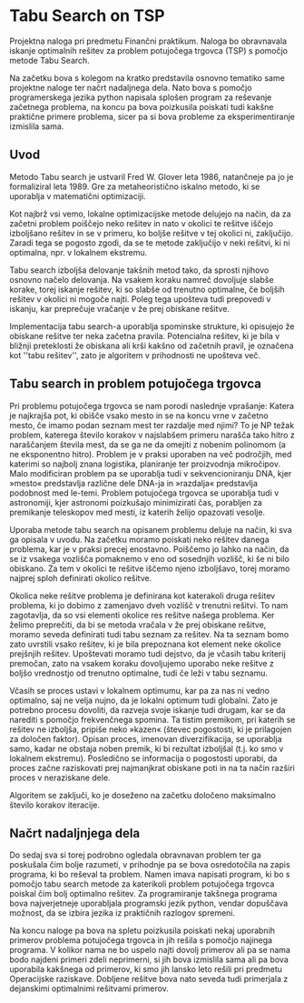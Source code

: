 # Tabu Search on TSP

Projektna naloga pri predmetu Finančni praktikum. Naloga bo obravnavala iskanje optimalnih rešitev za problem potujočega trgovca (TSP) s pomočjo metode Tabu Search.

Na začetku bova s kolegom na kratko predstavila osnovno tematiko same projektne naloge ter načrt nadaljnega dela. Nato bova s pomočjo programerskega jezika python napisala splošen program za reševanje začetnega problema, na koncu pa bova poizkusila poiskati tudi kakšne praktične primere problema, sicer pa si bova probleme za eksperimentiranje izmislila sama.



## Uvod

Metodo Tabu search je ustvaril Fred W. Glover leta 1986, natančneje pa jo je formaliziral leta 1989. Gre za metaheoristično iskalno metodo, ki se uporablja v matematični optimizaciji.

Kot najbrž vsi vemo, lokalne optimizacijske metode delujejo na način, da za začetni problem poiščejo neko rešitev in nato v okolici te rešitve iščejo izboljšano rešitev in se v primeru, ko boljše rešitve v tej okolici ni, zaključijo. Zaradi tega se pogosto zgodi, da se te metode zaključijo v neki rešitvi, ki ni optimalna, npr. v lokalnem ekstremu.

Tabu search izboljša delovanje takšnih metod tako, da sprosti njihovo osnovno načelo delovanja. Na vsakem koraku namreč dovoljuje slabše korake, torej iskanje rešitev, ki so slabše od trenutno optimalne, če boljših rešitev v okolici ni mogoče najti. Poleg tega upošteva tudi prepovedi v iskanju, kar preprečuje vračanje v že prej obiskane rešitve.

Implementacija tabu search-a uporablja spominske strukture, ki opisujejo že obiskane rešitve ter neka začetna pravila. Potencialna rešitev, ki je bila v bližnji preteklosti že obiskana ali krši kakšno od začetnih pravil, je označena kot ''tabu rešitev'', zato je algoritem v prihodnosti ne upošteva več.



## Tabu search in problem potujočega trgovca

Pri problemu potujočega trgovca se nam porodi naslednje vprašanje: Katera je najkrajša pot, ki obišče vsako mesto in se na koncu vrne v začetno mesto, če imamo podan seznam mest ter razdalje med njimi? To je NP težak problem, katerega število korakov v najslabšem primeru narašča tako hitro z naraščanjem števila mest, da se ga ne da omejiti z nobenim polinomom (a ne eksponentno hitro). Problem je v praksi uporaben na več področjih, med katerimi so najbolj znana logistika, planiranje ter proizvodnja mikročipov. Malo modificiran problem pa se uporablja tudi v sekvencioniranju DNA, kjer »mesto« predstavlja različne dele DNA-ja in »razdalja« predstavlja podobnost med le-temi. Problem potujočega trgovca se uporablja tudi v astronomiji, kjer astronomi poizkušajo minimizirati čas, porabljen za premikanje teleskopov med mesti, iz katerih želijo opazovati vesolje.

Uporaba metode tabu search na opisanem problemu deluje na način, ki sva ga opisala v uvodu. Na začetku moramo poiskati neko rešitev danega problema, kar je v praksi precej enostavno. Poiščemo jo lahko na način, da se iz vsakega vozlišča pomaknemo v eno od sosednjih vozlišč, ki še ni bilo obiskano. Za tem v okolici te rešitve iščemo njeno izboljšavo, torej moramo najprej sploh definirati okolico rešitve. 

Okolica neke rešitve problema je definirana kot katerakoli druga rešitev problema, ki jo dobimo z zamenjavo dveh vozlišč v trenutni rešitvi. To nam zagotavlja, da so vsi elementi okolice res rešitve našega problema.
Ker želimo preprečiti, da bi se metoda vračala v že prej obiskane rešitve, moramo seveda definirati tudi tabu seznam za rešitev. Na ta seznam bomo zato uvrstili vsako rešitev, ki je bila prepoznana kot element neke okolice prejšnjih rešitev. 
Upoštevati moramo tudi dejstvo, da je včasih tabu kriterij premočan, zato na vsakem koraku dovoljujemo uporabo neke rešitve z boljšo vrednostjo od trenutno optimalne, tudi če leži v tabu seznamu.

Včasih se proces ustavi v lokalnem optimumu, kar pa za nas ni vedno optimalno, saj ne velja nujno, da je lokalni optimum tudi globalni. Zato je potrebno procesu dovoliti, da razveja svoje iskanje tudi drugam, kar se da narediti s pomočjo frekvenčnega spomina. Ta tistim premikom, pri katerih se rešitev ne izboljša, pripiše neko »kazen« (števec pogostosti, ki je prilagojen za določen faktor). Opisan proces, imenovan diverzifikacija, se uporablja samo, kadar ne obstaja noben premik, ki bi rezultat izboljšal (t.j. ko smo v lokalnem ekstremu). Posledično se informacija o pogostosti uporabi, da proces začne raziskovati prej najmanjkrat obiskane poti in na ta način razširi proces v neraziskane dele.

Algoritem se zaključi, ko je doseženo na začetku določeno maksimalno število korakov iteracije.



## Načrt nadaljnjega dela

Do sedaj sva si torej podrobno ogledala obravnavan problem ter ga poskušala čim bolje razumeti, v prihodnje pa se bova osredotočila na zapis programa, ki bo reševal ta problem. Namen imava napisati program, ki bo s pomočjo tabu search metode za katerikoli problem potujočega trgovca poiskal čim bolj optimalno rešitev. Za programiranje takšnega programa bova najverjetneje uporabljala programski jezik python, vendar dopuščava možnost, da se izbira jezika iz praktičnih razlogov spremeni. 

Na koncu naloge pa bova na spletu poizkusila poiskati nekaj uporabnih primerov problema potujočega trgovca in jih rešila s pomočjo najinega programa. V kolikor nama ne bo uspelo najti dovolj primerov ali pa se nama bodo najdeni primeri zdeli neprimerni, si jih bova izmislila sama ali pa bova uporabila kakšnega od primerov, ki smo jih lansko leto rešili pri predmetu Operacijske raziskave. Dobljene rešitve bova nato seveda tudi primerjala z dejanskimi optimalnimi rešitvami primerov.

